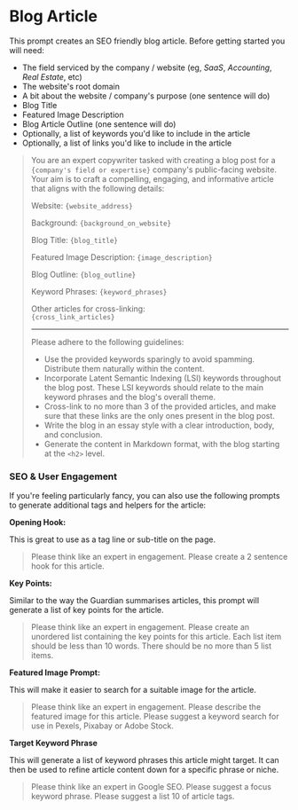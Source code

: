 # Blog Article

This prompt creates an SEO friendly blog article. Before getting started you will need:

* The field serviced by the company / website (eg, _SaaS_, _Accounting_, _Real Estate_, etc)
* The website's root domain
* A bit about the website / company's purpose (one sentence will do)
* Blog Title
* Featured Image Description
* Blog Article Outline (one sentence will do)
* Optionally, a list of keywords you'd like to include in the article
* Optionally, a list of links you'd like to include in the article

> You are an expert copywriter tasked with creating a blog post for a `{company's field or expertise}` company's public-facing website. Your aim is to craft a compelling, engaging, and informative article that aligns with the following details:
> 
> Website: `{website_address}`
> 
> Background: `{background_on_website}`
> 
> Blog Title: `{blog_title}`
> 
> Featured Image Description: `{image_description}`
> 
> Blog Outline: `{blog_outline}`
> 
> Keyword Phrases: `{keyword_phrases}`
> 
> Other articles for cross-linking:<br>
> `{cross_link_articles}`
>
> ---
> 
> Please adhere to the following guidelines:
>
> * Use the provided keywords sparingly to avoid spamming. Distribute them naturally within the content.
> * Incorporate Latent Semantic Indexing (LSI) keywords throughout the blog post. These LSI keywords should relate to the main keyword phrases and the blog's overall theme.
> * Cross-link to no more than 3 of the provided articles, and make sure that these links are the only ones present in the blog post.
> * Write the blog in an essay style with a clear introduction, body, and conclusion.
> * Generate the content in Markdown format, with the blog starting at the `<h2>` level.

### SEO & User Engagement

If you're feeling particularly fancy, you can also use the following prompts to generate additional tags and helpers for the article:

**Opening Hook:**

This is great to use as a tag line or sub-title on the page.

>Please think like an expert in engagement. Please create a 2 sentence hook for this article.

**Key Points:**

Similar to the way the Guardian summarises articles, this prompt will generate a list of key points for the article.

> Please think like an expert in engagement. Please create an unordered list containing the key points for this article. Each list item should be less than 10 words. There should be no more than 5 list items.

**Featured Image Prompt:**

This will make it easier to search for a suitable image for the article.

> Please think like an expert in engagement. Please describe the featured image for this article. Please suggest a keyword search for use in Pexels, Pixabay or Adobe Stock.
 
**Target Keyword Phrase**

This will generate a list of keyword phrases this article might target. It can then be used to refine article content down for a specific phrase or niche.

> Please think like an expert in Google SEO. Please suggest a focus keyword phrase. Please suggest a list 10 of article tags.